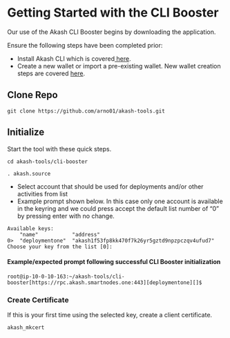 # Getting Started with the CLI Booster

Our use of the Akash CLI Booster begins by downloading the application.

Ensure the following steps have been completed prior:

* Install Akash CLI which is covered[ here](../).
* Create a new wallet or import a pre-existing wallet.  New wallet creation steps are covered [here](../../../token/keplr.md).

## Clone Repo

```
git clone https://github.com/arno01/akash-tools.git
```

## Initialize

Start the tool with these quick steps.

```
cd akash-tools/cli-booster

. akash.source
```

* Select account that should be used for deployments and/or other activities from list
* Example prompt shown below.  In this case only one account is available in the keyring and we could press accept the default list number of “0” by pressing enter with no change.

```
Available keys:
	"name"           "address"
0>	"deploymentone"  "akash1f53fp8kk470f7k26yr5gztd9npzpczqv4ufud7"
Choose your key from the list [0]:
```

#### Example/expected prompt following successful CLI Booster initialization

```
root@ip-10-0-10-163:~/akash-tools/cli-booster[https://rpc.akash.smartnodes.one:443][deploymentone][]$
```

### **Create Certificate**

If this is your first time using the selected key, create a client certificate.

```
akash_mkcert
```
